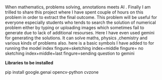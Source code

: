 When mathematics, problems solving, annotations meets AI . Finally I am trilled to share this project where I have spent couple of hours on this problem in order to extract the final outcome. This problem will be useful for everyone especially students who tends to search the solution of numerical problem either by typing or uploading images which sometimes fail to generate due to lack of additional resourses. Here I have even used gemini for generating the solutions. It can solve maths, physics ,chemistry and various kinds of problems also. 
here is a basic symbols I have added to for running the model
index fingure=sketching
index+middle fingure= no sketching
index+middle+last fingure=sending question to gemini 


**Libraries to be installed**

pip install google.genai opencv-python cvzone
